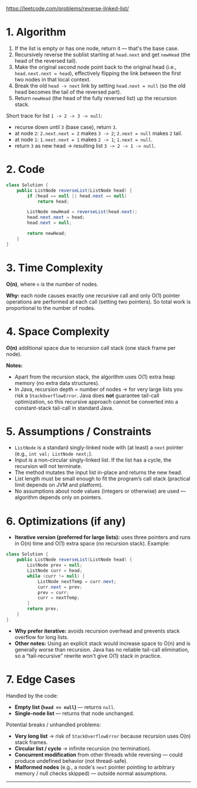 https://leetcode.com/problems/reverse-linked-list/


# 1. Algorithm

1. If the list is empty or has one node, return it — that's the base case.
2. Recursively reverse the sublist starting at `head.next` and get `newHead` (the head of the reversed tail).
3. Make the original second node point back to the original head (i.e., `head.next.next = head`), effectively flipping the link between the first two nodes in that local context.
4. Break the old `head -> next` link by setting `head.next = null` (so the old head becomes the tail of the reversed part).
5. Return `newHead` (the head of the fully reversed list) up the recursion stack.

Short trace for list `1 -> 2 -> 3 -> null`:

* recurse down until `3` (base case), return `3`.
* at node `2`: `2.next.next = 2` makes `3 -> 2`; `2.next = null` makes `2` tail.
* at node `1`: `1.next.next = 1` makes `2 -> 1`; `1.next = null`.
* return `3` as new head → resulting list `3 -> 2 -> 1 -> null`.

# 2. Code

```java
class Solution {
    public ListNode reverseList(ListNode head) {
        if (head == null || head.next == null)
            return head;

        ListNode newHead = reverseList(head.next); 
        head.next.next = head;  
        head.next = null;       

        return newHead; 
    }
}
```

# 3. Time Complexity

**O(n)**, where `n` is the number of nodes.

**Why:** each node causes exactly one recursive call and only O(1) pointer operations are performed at each call (setting two pointers). So total work is proportional to the number of nodes.

# 4. Space Complexity

**O(n)** additional space due to recursion call stack (one stack frame per node).

**Notes:**

* Apart from the recursion stack, the algorithm uses O(1) extra heap memory (no extra data structures).
* In Java, recursion depth = number of nodes → for very large lists you risk a `StackOverflowError`. Java does **not** guarantee tail-call optimization, so this recursive approach cannot be converted into a constant-stack tail-call in standard Java.

# 5. Assumptions / Constraints

* `ListNode` is a standard singly-linked node with (at least) a `next` pointer (e.g., `int val; ListNode next;`).
* Input is a non-circular singly-linked list. If the list has a cycle, the recursion will not terminate.
* The method mutates the input list in-place and returns the new head.
* List length must be small enough to fit the program’s call stack (practical limit depends on JVM and platform).
* No assumptions about node values (integers or otherwise) are used — algorithm depends only on pointers.

# 6. Optimizations (if any)

* **Iterative version (preferred for large lists):** uses three pointers and runs in O(n) time and O(1) extra space (no recursion stack). Example:

```java
class Solution {
    public ListNode reverseList(ListNode head) {
        ListNode prev = null;
        ListNode curr = head;
        while (curr != null) {
            ListNode nextTemp = curr.next;
            curr.next = prev;
            prev = curr;
            curr = nextTemp;
        }
        return prev;
    }
}
```

* **Why prefer iterative:** avoids recursion overhead and prevents stack overflow for long lists.
* **Other notes:** Using an explicit stack would increase space to O(n) and is generally worse than recursion. Java has no reliable tail-call elimination, so a “tail-recursive” rewrite won't give O(1) stack in practice.

# 7. Edge Cases

Handled by the code:

* **Empty list (`head == null`)** — returns `null`.
* **Single-node list** — returns that node unchanged.

Potential breaks / unhandled problems:

* **Very long list** → risk of `StackOverflowError` because recursion uses O(n) stack frames.
* **Circular list / cycle** → infinite recursion (no termination).
* **Concurrent modification** from other threads while reversing — could produce undefined behavior (not thread-safe).
* **Malformed nodes** (e.g., a node's `next` pointer pointing to arbitrary memory / null checks skipped) — outside normal assumptions.

---

